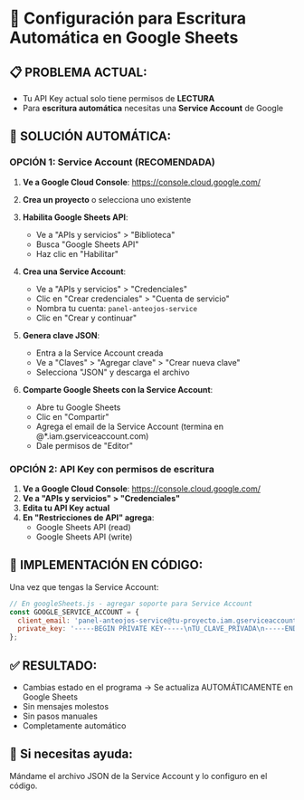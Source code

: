 # 🔧 Configuración para Escritura Automática en Google Sheets

## 📋 PROBLEMA ACTUAL:
- Tu API Key actual solo tiene permisos de **LECTURA**
- Para **escritura automática** necesitas una **Service Account** de Google

## 🚀 SOLUCIÓN AUTOMÁTICA:

### OPCIÓN 1: Service Account (RECOMENDADA)

1. **Ve a Google Cloud Console**: https://console.cloud.google.com/
2. **Crea un proyecto** o selecciona uno existente
3. **Habilita Google Sheets API**:
   - Ve a "APIs y servicios" > "Biblioteca"
   - Busca "Google Sheets API"
   - Haz clic en "Habilitar"

4. **Crea una Service Account**:
   - Ve a "APIs y servicios" > "Credenciales"
   - Clic en "Crear credenciales" > "Cuenta de servicio"
   - Nombra tu cuenta: `panel-anteojos-service`
   - Clic en "Crear y continuar"

5. **Genera clave JSON**:
   - Entra a la Service Account creada
   - Ve a "Claves" > "Agregar clave" > "Crear nueva clave"
   - Selecciona "JSON" y descarga el archivo

6. **Comparte Google Sheets con la Service Account**:
   - Abre tu Google Sheets
   - Clic en "Compartir"
   - Agrega el email de la Service Account (termina en @*.iam.gserviceaccount.com)
   - Dale permisos de "Editor"

### OPCIÓN 2: API Key con permisos de escritura

1. **Ve a Google Cloud Console**: https://console.cloud.google.com/
2. **Ve a "APIs y servicios" > "Credenciales"**
3. **Edita tu API Key actual**
4. **En "Restricciones de API" agrega**:
   - Google Sheets API (read)
   - Google Sheets API (write)

## 🔄 IMPLEMENTACIÓN EN CÓDIGO:

Una vez que tengas la Service Account:

```javascript
// En googleSheets.js - agregar soporte para Service Account
const GOOGLE_SERVICE_ACCOUNT = {
  client_email: 'panel-anteojos-service@tu-proyecto.iam.gserviceaccount.com',
  private_key: '-----BEGIN PRIVATE KEY-----\nTU_CLAVE_PRIVADA\n-----END PRIVATE KEY-----\n'
};
```

## ✅ RESULTADO:
- Cambias estado en el programa → Se actualiza AUTOMÁTICAMENTE en Google Sheets
- Sin mensajes molestos
- Sin pasos manuales
- Completamente automático

## 📧 Si necesitas ayuda:
Mándame el archivo JSON de la Service Account y lo configuro en el código.
